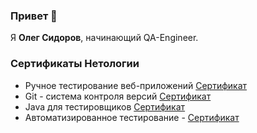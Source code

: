 ### Привет 👋

Я **Олег Сидоров**, начинающий QA-Engineer.

### Сертификаты Нетологии

* Ручное тестирование веб-приложений [Сертификат](https://drive.google.com/file/d/1SHioW4LSgLNfCGteVydvT1jBvdit2-hX/view?usp=sharing)
* Git - система контроля версий [Сертификат](https://drive.google.com/file/d/1lMpo3uvDa84ZNN_5UGR62FQmoJ1NmYOO/view?usp=sharing)
* Java для тестировщиков [Сертификат](https://drive.google.com/file/d/1YPNv8Bi8Yz3SpcyYg_x9JYzEz2I5X97j/view?usp=sharing)
* Автоматизированное тестирование - [Сертификат](https://drive.google.com/file/d/12oolypEYMYLNXyb5qtbOTgj72ZeTW74R/view?usp=sharing)
